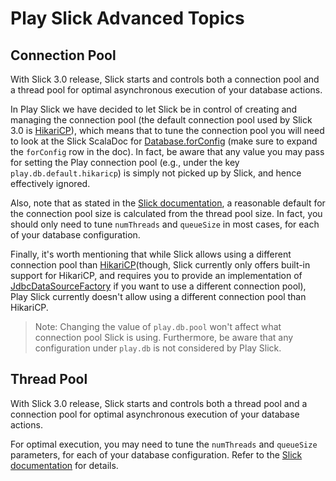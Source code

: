 # Play Slick Advanced Topics

## Connection Pool

With Slick 3.0 release, Slick starts and controls both a connection pool and a thread pool for optimal asynchronous execution of your database actions.

In Play Slick we have decided to let Slick be in control of creating and managing the connection pool (the default connection pool used by Slick 3.0 is [HikariCP]), which means that to tune the connection pool you will need to look at the Slick ScalaDoc for [Database.forConfig] (make sure to expand the `forConfig` row in the doc). In fact, be aware that any value you may pass for setting the Play connection pool (e.g., under the key `play.db.default.hikaricp`) is simply not picked up by Slick, and hence effectively ignored.

Also, note that as stated in the [Slick documentation], a reasonable default for the connection pool size is calculated from the thread pool size. In fact, you should only need to tune `numThreads` and `queueSize` in most cases, for each of your database configuration.

Finally, it's worth mentioning that while Slick allows using a different connection pool than [HikariCP](though, Slick currently only offers built-in support for HikariCP, and requires you to provide an implementation of [JdbcDataSourceFactory] if you want to use a different connection pool), Play Slick currently doesn't allow using a different connection pool than HikariCP.

> Note: Changing the value of `play.db.pool` won't affect what connection pool Slick is using. Furthermore, be aware that any configuration under `play.db` is not considered by Play Slick.

## Thread Pool

With Slick 3.0 release, Slick starts and controls both a thread pool and a connection pool for optimal asynchronous execution of your database actions.

For optimal execution, you may need to tune the `numThreads` and `queueSize` parameters, for each of your database configuration. Refer to the [Slick documentation] for details.


[Slick documentation]: http://slick.typesafe.com/docs
[HikariCP]: http://brettwooldridge.github.io/HikariCP/
[JdbcDataSourceFactory]: http://slick.typesafe.com/doc/3.0.0/api/index.html#slick.jdbc.JdbcDataSourceFactory
[Database.forConfig]: http://slick.typesafe.com/doc/3.0.0/api/index.html#slick.jdbc.JdbcBackend$DatabaseFactoryDef@forConfig(String,Config,Driver):Database